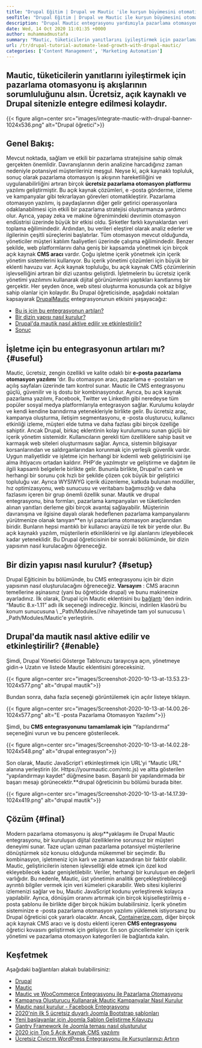 ```yaml
---
title: "Drupal Eğitim | Drupal ve Mautic 'ile kurşun büyümesini otomatikleştirin" 
seoTitle: "Drupal Eğitim | Drupal ve Mautic ile kurşun büyümesini otomatikleştirin" 
description: "Drupal Mautic entegrasyonu yardımıyla pazarlama otomasyon iş akışınızı geliştirin ve izleyin. Entegrasyon adımlarını öğrenmek için bu Drupal öğreticisini izleyin." 
date: Wed, 14 Oct 2020 11:01:35 +0000
author: muhammadmustafa
summary: "Mautic, tüketicilerin yanıtlarını iyileştirmek için pazarlama otomasyonu iş akışlarından sorumluluğunu ele alalım. Ücretsiz, açık kaynaklı ve Drupal sitenizle entegre edilmesi kolaydır." 
url: /tr/drupal-tutorial-automate-lead-growth-with-drupal-mautic/
categories: ['Content Management', 'Marketing Automation']
---
```


## Mautic, tüketicilerin yanıtlarını iyileştirmek için pazarlama otomasyonu iş akışlarının sorumluluğunu alsın. Ücretsiz, açık kaynaklı ve Drupal sitenizle entegre edilmesi kolaydır.

{{< figure align=center src="images/integrate-mautic-with-drupal-banner-1024x536.png" alt="Drupal öğretici">}}


## Genel Bakış:
Mevcut noktada, sağlam ve etkili bir pazarlama stratejisine sahip olmak gerçekten önemlidir. Davranışlarının derin analizine harcadığınız zaman nedeniyle potansiyel müşterileriniz meşgul. Neyse ki, açık kaynaklı topluluk, sonuç olarak pazarlama otomasyon iş akışının hareketliliğini ve uygulanabilirliğini artıran birçok **ücretsiz pazarlama otomasyon platformu** yazılımı geliştirmiştir. Bu açık kaynak çözümleri, e -posta gönderme, izleme ve kampanyalar gibi tekrarlayan görevleri otomatikleştirir. Pazarlama otomasyon yazılımı, iş paydaşlarının diğer gelir getirici operasyonlara odaklanabilmesi için etkili bir pazarlama stratejisi oluşturmanıza yardımcı olur. Ayrıca, yapay zeka ve makine öğrenimindeki devrimin otomasyon endüstrisi üzerinde büyük bir etkisi oldu. Şirketler farklı kaynaklardan veri toplama eğilimindedir. Ardından, bu verileri eleştirel olarak analiz ederler ve ilgilerinin çeşitli süreçlerini başlatırlar. Tüm otomasyon mevcut olduğunda, yöneticiler müşteri katılım faaliyetleri üzerinde çalışma eğilimindedir.
Benzer şekilde, web platformlarını daha geniş bir kapsamda yönetmek için birçok açık kaynak **CMS aracı** vardır. Çoğu işletme içerik yönetmek için içerik yönetim sistemlerini kullanıyor. Bu içerik yönetimi çözümleri için büyük bir eklenti havuzu var. Açık kaynak topluluğu, bu açık kaynak CMS çözümlerinin işlevselliğini artıran bir dizi uzantısı geliştirdi. İşletmelerin bu ücretsiz içerik yönetimi yazılımını kullanarak dijital görünümlerini yaptıkları kanıtlanmış bir gerçektir. Her şeyden önce, web sitesi oluşturma konusunda çok az bilgiye sahip olanlar için kolaydır. Bu Drupal öğreticisinde, aşağıdaki noktaları kapsayarak [Drupal][2][Mautic][1] entegrasyonunun etkisini yaşayacağız:
  * [Bu iş için bu entegrasyonun artıları?][3]
  * [Bir dizin yapısı nasıl kurulur?][4]
  * [Drupal'da mautik nasıl aktive edilir ve etkinleştirilir?][5]
  * [Sonuç][6]

## İşletme için bu entegrasyonun artıları mı? {#useful}

Mautic, ücretsiz, zengin özellikli ve kalite odaklı bir **e-posta pazarlama otomasyon yazılımı** 'dır. Bu otomasyon aracı, pazarlama e -postaları ve açılış sayfaları üzerinde tam kontrol sunar. Mautic ile CMS entegrasyonu güçlü, güvenilir ve iş dostu bir kombinasyondur. Ayrıca, bu açık kaynak pazarlama yazılımı, Facebook, Twitter ve LinkedIn gibi neredeyse tüm popüler sosyal medya platformlarıyla entegrasyon sağlar. Kurulumu kolaydır ve kendi kendine barındırma yetenekleriyle birlikte gelir. Bu ücretsiz araç, kampanya oluşturma, iletişim segmentasyonu, e -posta oluşturucu, kullanıcı etkinliği izleme, müşteri elde tutma ve daha fazlası gibi birçok özelliğe sahiptir. Ancak Drupal, birkaç eklentinin kolay kurulumunu sunan güçlü bir içerik yönetim sistemidir. Kullanıcıların gerekli tüm özelliklere sahip basit ve karmaşık web siteleri oluşturmasını sağlar. Ayrıca, sistemin bilgisayar korsanlarından ve saldırganlarından korunmak için yerleşik güvenlik vardır. Uygun maliyetlidir ve işletme için herhangi bir kıdemli web geliştiricisini işe alma ihtiyacını ortadan kaldırır.
PHP'de yazılmıştır ve geliştirme ve dağıtım ile ilgili kapsamlı belgelerle birlikte gelir. Bununla birlikte, Drupal'ın canlı ve herhangi bir sorunu çok hızlı bir şekilde çözen çok büyük bir geliştirici topluluğu var. Ayrıca WYSIWYG içerik düzenleme, katkıda bulunan modüller, hız optimizasyonu, web sunucusu ve veritabanı bağımsızlığı ve daha fazlasını içeren bir grup önemli özellik sunar. Mautik ve drupal entegrasyonu, bina formları, pazarlama kampanyaları ve tüketicilerden alınan yanıtları derleme gibi birçok avantaj sağlayabilir. Müşterinin davranışına ve ilgisine dayalı olarak hedeflenen pazarlama kampanyalarını yürütmenize olanak tanıyan**en iyi pazarlama otomasyon araçlarından biridir. Bunların hepsi mantıklı bir kullanıcı arayüzü ile tek bir yerde olur. Bu açık kaynaklı yazılım, müşterilerin etkinliklerini ve ilgi alanlarını izleyebilecek kadar yeteneklidir. Bu Drupal öğreticisinin bir sonraki bölümünde, bir dizin yapısının nasıl kurulacağını öğreneceğiz.

## Bir dizin yapısı nasıl kurulur? {#setup}

Drupal Eğiticinin bu bölümünde, bu CMS entegrasyonu için bir dizin yapısının nasıl oluşturulacağını öğreneceğiz.
**Varsayım** : CMS aracının temellerine aşinasınız (yani bu öğreticide drupal) ve bunu makinenize ayarladınız.
İlk olarak, Drupal için Mautic eklentisini bu [bağlantı][7] 'den indirin. “Mautic 8.x-1.11” adlı ilk seçeneği indireceğiz.
İkincisi, indirilen klasörü bu konum sunucusuna \ _Path/Modules//ve nihayetinde tam yol sunucusu \ _Path/Modules/Mautic'e yerleştirin.

## Drupal'da mautik nasıl aktive edilir ve etkinleştirilir? {#enable}

Şimdi, Drupal Yönetici Gösterge Tablonuzu tarayıcıya açın, yönetmeye gidin-> Uzatın ve listede Mautic eklentisini göreceksiniz.

{{< figure align=center src="images/Screenshot-2020-10-13-at-13.53.23-1024x577.png" alt="drupal mautik">}}

Bundan sonra, daha fazla seçeneği görüntülemek için açılır listeye tıklayın.

{{< figure align=center src="images/Screenshot-2020-10-13-at-14.00.26-1024x577.png" alt="E -posta Pazarlama Otomasyon Yazılımı">}}

Şimdi, bu **CMS entegrasyonunu tamamlamak için** “Yapılandırma” seçeneğini vurun ve bu pencere gösterilecek.

{{< figure align=center src="images/Screenshot-2020-10-13-at-14.02.28-1024x548.png" alt="drupal entegrasyon">}}

Son olarak, Mautic JavaScript'i etkinleştirmek için URL'yi “Mautic URL” alanına yerleştirin (ör. Https://yourmautic.com/mtc.js) ve altta gösterilen “yapılandırmayı kaydet” düğmesine basın. Başarılı bir yapılandırmada bir başarı mesajı görünecektir.**drupal öğreticinin bu bölümü burada biter.

{{< figure align=center src="images/Screenshot-2020-10-13-at-14.17.39-1024x419.png" alt="drupal mautik">}}


## Çözüm  {#final}

Modern pazarlama otomasyonu iş akışı**yaklaşımı ile Drupal Mautic entegrasyonu, bir kuruluşun dijital özelliklerine sorunsuz bir müşteri deneyimi sunar. Taze uçları uzman pazarlama potansiyel müşterilerine dönüştürmek söz konusu olduğunda mükemmel bir seçimdir. Bu kombinasyon, işletmeniz için karlı ve zaman kazandıran bir faktör olabilir. Mautic, geliştiricilerin istenen işlevselliği elde etmek için özel kod ekleyebilecek kadar genişletilebilir. Veriler, herhangi bir kuruluşun en değerli varlığıdır. Bu nedenle, Mautic, üst yönetimin analitik gerçekleştirebileceği ayrıntılı bilgiler vermek için veri kümeleri çıkarabilir. Web sitesi kişilerini izlemenizi sağlar ve bu, Mautic JavaScript kodunu yerleştirerek kolayca yapılabilir. Ayrıca, dönüşüm oranını artırmak için birçok kişiselleştirilmiş e -posta şablonu ile birlikte diğer birçok hüküm bulabilirsiniz.
İçerik yönetim sisteminize e -posta pazarlama otomasyon yazılımı yüklemek istiyorsanız bu Drupal öğreticisi çok yararlı olacaktır. Ancak, [Containerize.com][8], diğer birçok açık kaynak CMS aracı ve iş dostu eklenti içeren **CMS entegrasyonu** öğretici kovasını geliştirmek için gelişiyor. En son güncellemeler için içerik yönetimi ve pazarlama otomasyon kategorileri ile bağlantıda kalın.

## Keşfetmek
Aşağıdaki bağlantıları alakalı bulabilirsiniz:
  * [Drupal][9]
  * [Mautic][10]
  * [Mautic ve WooCommerce Entegrasyonu ile Pazarlama Otomasyonu][11]
  * [Kampanya Oluşturucu Kullanarak Mautic Kampanyalar Nasıl Kurulur][12]
  * [Mautic nasıl kurulur - Facebook Entegrasyonu][13]
  * [2020'nin ilk 5 ücretsiz duyarlı Joomla Bootstrap şablonları][14]
  * [Yeni başlayanlar için Joomla Şablon Geliştirme Kılavuzu][15]
  * [Gantry Framework ile Joomla teması nasıl oluşturulur][16]
  * [2020 için Top 5 Açık Kaynak CMS yazılımı][17]
  * [Ücretsiz Civicrm WordPress Entegrasyonu ile Kurşunlarınızı Artırın][18]



[1]: https://products.containerize.com/marketing-automation/mautic
[2]: https://products.containerize.com/content-management/drupal
[3]: #useful
[4]: #setup
[5]: #enable
[6]: #final
[7]: https://www.drupal.org/project/mautic/releases
[8]: https://www.containerize.com/
[9]: https://products.containerize.com/content-management/drupal/
[10]: https://products.containerize.com/marketing-automation/mautic/
[11]: https://blog.containerize.com/blogging/marketing-automation-using-mautic-and-wordpress-woocommerce/
[12]: https://blog.containerize.com/marketing-automation/how-to-setup-marketing-campaigns-using-mautic-campaign-builder/
[13]: https://blog.containerize.com/marketing-automation/how-to-setup-mautic-facebook-integration/
[14]: https://blog.containerize.com/content-management/top-5-best-free-responsive-joomla-templates-of-2020/
[15]: https://blog.containerize.com/content-management/responsive-joomla-templates-tutorial/
[16]: https://blog.containerize.com/content-management/how-to-create-joomla-theme-joomla-gantry-framework/
[17]: https://blog.containerize.com/content-management/top-5-open-source-content-management-systems-for-2020/
[18]: https://blog.containerize.com/blogging/civicrm-wordpress-integration-wordpress-tutorial/
